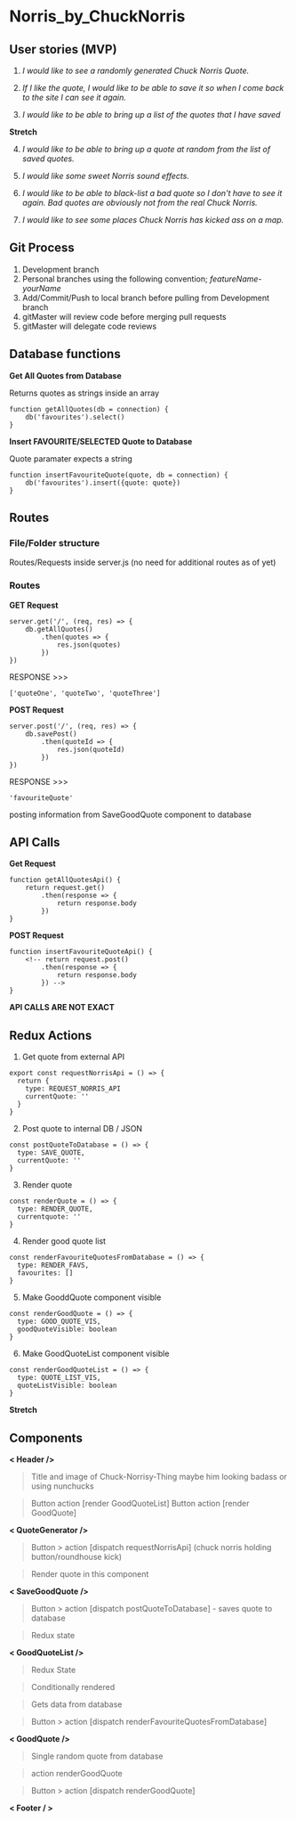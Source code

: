 # Norris_by_ChuckNorris

## User stories (MVP)

1. *I would like to see a randomly generated Chuck Norris Quote.*

2. *If I like the quote, I would like to be able to save it so when I come back to the site I can see it again.*

3. *I would like to be able to bring up a list of the quotes that I have saved*

**Stretch**

4. *I would like to be able to bring up a quote at random from the list of saved quotes.*

5. *I would like some sweet Norris sound effects.*

6. *I would like to be able to black-list a bad quote so I don't have to see it again. Bad quotes are obviously not from the real Chuck Norris.*

7. *I would like to see some places Chuck Norris has kicked ass on a map.*

## Git Process

1. Development branch
2. Personal branches using the following convention;
    *featureName-yourName*
3. Add/Commit/Push to local branch before pulling from Development branch
4. gitMaster will review code before merging pull requests
5. gitMaster will delegate code reviews



## Database functions

**Get All Quotes from Database**


Returns quotes as strings inside an array
```
function getAllQuotes(db = connection) {
    db('favourites').select()
}
```
**Insert FAVOURITE/SELECTED Quote to Database**


Quote paramater expects a string
```
function insertFavouriteQuote(quote, db = connection) {
    db('favourites').insert({quote: quote})
}
```

## Routes
### File/Folder structure

Routes/Requests inside server.js (no need for additional routes as of yet)

### Routes

**GET Request**
```
server.get('/', (req, res) => {
    db.getAllQuotes()
        .then(quotes => {
            res.json(quotes)
        })
}) 
```
RESPONSE >>>
```
['quoteOne', 'quoteTwo', 'quoteThree']
```

**POST Request**
```
server.post('/', (req, res) => {
    db.savePost()
        .then(quoteId => {
            res.json(quoteId)
        })
})
```
RESPONSE >>>
```
'favouriteQuote'
```


posting information from SaveGoodQuote component to database

## API Calls

**Get Request**
```
function getAllQuotesApi() {
    return request.get()
        .then(response => {
            return response.body
        })
}
```

**POST Request**
```
function insertFavouriteQuoteApi() {
    <!-- return request.post()
        .then(response => {
            return response.body
        }) -->
}
```

**API CALLS ARE NOT EXACT**

## Redux Actions

1. Get quote from external API
```
export const requestNorrisApi = () => {
  return {
    type: REQUEST_NORRIS_API
    currentQuote: ''
  }
}
```

2. Post quote to internal DB / JSON
```
const postQuoteToDatabase = () => {
  type: SAVE_QUOTE,
  currentQuote: ''
}
```

3. Render quote
```
const renderQuote = () => {
  type: RENDER_QUOTE,
  currentquote: ''
}
```

4. Render good quote list
```
const renderFavouriteQuotesFromDatabase = () => {
  type: RENDER_FAVS,
  favourites: []
}
```

5. Make GooddQuote component visible
```
const renderGoodQuote = () => {
  type: GOOD_QUOTE_VIS,
  goodQuoteVisible: boolean
}
```

6. Make GoodQuoteList component visible
```
const renderGoodQuoteList = () => {
  type: QUOTE_LIST_VIS,
  quoteListVisible: boolean
}
```

**Stretch**

## Components



**< Header />**

>Title and image of Chuck-Norrisy-Thing maybe him looking badass or using nunchucks

> Button action [render GoodQuoteList]
> Button action [render GoodQuote]


**< QuoteGenerator />**

>Button > action [dispatch requestNorrisApi]   (chuck norris holding button/roundhouse kick)

>Render quote in this component



**< SaveGoodQuote />**

>Button > action [dispatch postQuoteToDatabase] - saves quote to database

>Redux state



**< GoodQuoteList />**

>Redux State

>Conditionally rendered

>Gets data from database

>Button > action [dispatch renderFavouriteQuotesFromDatabase]


**< GoodQuote />**

>Single random quote from database

>action renderGoodQuote

>Button > action [dispatch renderGoodQuote]

**< Footer / >**
